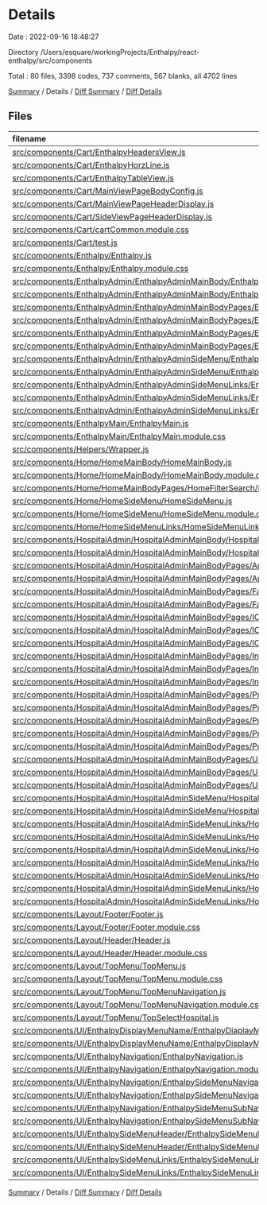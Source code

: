 # Details

Date : 2022-09-16 18:48:27

Directory /Users/esquare/workingProjects/Enthalpy/react-enthalpy/src/components

Total : 80 files,  3398 codes, 737 comments, 567 blanks, all 4702 lines

[Summary](results.md) / Details / [Diff Summary](diff.md) / [Diff Details](diff-details.md)

## Files
| filename | language | code | comment | blank | total |
| :--- | :--- | ---: | ---: | ---: | ---: |
| [src/components/Cart/EnthalpyHeadersView.js](/src/components/Cart/EnthalpyHeadersView.js) | JavaScript | 18 | 1 | 4 | 23 |
| [src/components/Cart/EnthalpyHorzLine.js](/src/components/Cart/EnthalpyHorzLine.js) | JavaScript | 15 | 0 | 3 | 18 |
| [src/components/Cart/EnthalpyTableView.js](/src/components/Cart/EnthalpyTableView.js) | JavaScript | 7 | 0 | 2 | 9 |
| [src/components/Cart/MainViewPageBodyConfig.js](/src/components/Cart/MainViewPageBodyConfig.js) | JavaScript | 15 | 0 | 4 | 19 |
| [src/components/Cart/MainViewPageHeaderDisplay.js](/src/components/Cart/MainViewPageHeaderDisplay.js) | JavaScript | 20 | 1 | 3 | 24 |
| [src/components/Cart/SideViewPageHeaderDisplay.js](/src/components/Cart/SideViewPageHeaderDisplay.js) | JavaScript | 18 | 0 | 3 | 21 |
| [src/components/Cart/cartCommon.module.css](/src/components/Cart/cartCommon.module.css) | CSS | 18 | 0 | 6 | 24 |
| [src/components/Cart/test.js](/src/components/Cart/test.js) | JavaScript | 0 | 0 | 1 | 1 |
| [src/components/Enthalpy/Enthalpy.js](/src/components/Enthalpy/Enthalpy.js) | JavaScript | 33 | 8 | 6 | 47 |
| [src/components/Enthalpy/Enthalpy.module.css](/src/components/Enthalpy/Enthalpy.module.css) | CSS | 14 | 13 | 4 | 31 |
| [src/components/EnthalpyAdmin/EnthalpyAdminMainBody/EnthalpyAdminMainBody.js](/src/components/EnthalpyAdmin/EnthalpyAdminMainBody/EnthalpyAdminMainBody.js) | JavaScript | 25 | 0 | 6 | 31 |
| [src/components/EnthalpyAdmin/EnthalpyAdminMainBody/EnthalpyAdminMainBody.module.css](/src/components/EnthalpyAdmin/EnthalpyAdminMainBody/EnthalpyAdminMainBody.module.css) | CSS | 0 | 0 | 1 | 1 |
| [src/components/EnthalpyAdmin/EnthalpyAdminMainBodyPages/EnthalpyHospital/EnthalpyHospitalAddPage.js](/src/components/EnthalpyAdmin/EnthalpyAdminMainBodyPages/EnthalpyHospital/EnthalpyHospitalAddPage.js) | JavaScript | 147 | 35 | 17 | 199 |
| [src/components/EnthalpyAdmin/EnthalpyAdminMainBodyPages/EnthalpyHospital/EnthalpyHospitalUpdatePage.js](/src/components/EnthalpyAdmin/EnthalpyAdminMainBodyPages/EnthalpyHospital/EnthalpyHospitalUpdatePage.js) | JavaScript | 7 | 0 | 2 | 9 |
| [src/components/EnthalpyAdmin/EnthalpyAdminMainBodyPages/EnthalpyHospitalPMS/EnthalpyHospitalPMSUpdatePage.js](/src/components/EnthalpyAdmin/EnthalpyAdminMainBodyPages/EnthalpyHospitalPMS/EnthalpyHospitalPMSUpdatePage.js) | JavaScript | 7 | 0 | 2 | 9 |
| [src/components/EnthalpyAdmin/EnthalpyAdminMainBodyPages/EnthalpyPrePopulatedHospital/EnthalpyHospitalPrePopulatedPage.js](/src/components/EnthalpyAdmin/EnthalpyAdminMainBodyPages/EnthalpyPrePopulatedHospital/EnthalpyHospitalPrePopulatedPage.js) | JavaScript | 7 | 0 | 2 | 9 |
| [src/components/EnthalpyAdmin/EnthalpyAdminSideMenu/EnthalpyAdminSideMenu.js](/src/components/EnthalpyAdmin/EnthalpyAdminSideMenu/EnthalpyAdminSideMenu.js) | JavaScript | 20 | 1 | 9 | 30 |
| [src/components/EnthalpyAdmin/EnthalpyAdminSideMenu/EnthalpyAdminSideMenu.module.css](/src/components/EnthalpyAdmin/EnthalpyAdminSideMenu/EnthalpyAdminSideMenu.module.css) | CSS | 8 | 42 | 10 | 60 |
| [src/components/EnthalpyAdmin/EnthalpyAdminSideMenuLinks/EnthalpyAdminSideMenuHospital.js](/src/components/EnthalpyAdmin/EnthalpyAdminSideMenuLinks/EnthalpyAdminSideMenuHospital.js) | JavaScript | 36 | 0 | 7 | 43 |
| [src/components/EnthalpyAdmin/EnthalpyAdminSideMenuLinks/EnthalpyAdminSideMenuPrePopulated.js](/src/components/EnthalpyAdmin/EnthalpyAdminSideMenuLinks/EnthalpyAdminSideMenuPrePopulated.js) | JavaScript | 33 | 0 | 5 | 38 |
| [src/components/EnthalpyAdmin/EnthalpyAdminSideMenuLinks/EnthalpyAdminSideMenuUpdatePMS.js](/src/components/EnthalpyAdmin/EnthalpyAdminSideMenuLinks/EnthalpyAdminSideMenuUpdatePMS.js) | JavaScript | 33 | 0 | 6 | 39 |
| [src/components/EnthalpyMain/EnthalpyMain.js](/src/components/EnthalpyMain/EnthalpyMain.js) | JavaScript | 56 | 0 | 9 | 65 |
| [src/components/EnthalpyMain/EnthalpyMain.module.css](/src/components/EnthalpyMain/EnthalpyMain.module.css) | CSS | 3 | 0 | 1 | 4 |
| [src/components/Helpers/Wrapper.js](/src/components/Helpers/Wrapper.js) | JavaScript | 4 | 0 | 1 | 5 |
| [src/components/Home/HomeMainBody/HomeMainBody.js](/src/components/Home/HomeMainBody/HomeMainBody.js) | JavaScript | 28 | 17 | 6 | 51 |
| [src/components/Home/HomeMainBody/HomeMainBody.module.css](/src/components/Home/HomeMainBody/HomeMainBody.module.css) | CSS | 8 | 0 | 1 | 9 |
| [src/components/Home/HomeMainBodyPages/HomeFilterSearch/HomeMainBodySearchFilterPage.js](/src/components/Home/HomeMainBodyPages/HomeFilterSearch/HomeMainBodySearchFilterPage.js) | JavaScript | 96 | 1 | 9 | 106 |
| [src/components/Home/HomeSideMenu/HomeSideMenu.js](/src/components/Home/HomeSideMenu/HomeSideMenu.js) | JavaScript | 21 | 6 | 8 | 35 |
| [src/components/Home/HomeSideMenu/HomeSideMenu.module.css](/src/components/Home/HomeSideMenu/HomeSideMenu.module.css) | CSS | 20 | 21 | 10 | 51 |
| [src/components/Home/HomeSideMenuLinks/HomeSideMenuLinksFilter.js](/src/components/Home/HomeSideMenuLinks/HomeSideMenuLinksFilter.js) | JavaScript | 37 | 1 | 8 | 46 |
| [src/components/HospitalAdmin/HospitalAdminMainBody/HospitalAdminMainBody.js](/src/components/HospitalAdmin/HospitalAdminMainBody/HospitalAdminMainBody.js) | JavaScript | 108 | 42 | 33 | 183 |
| [src/components/HospitalAdmin/HospitalAdminMainBody/HospitalAdminMainBody.module.css](/src/components/HospitalAdmin/HospitalAdminMainBody/HospitalAdminMainBody.module.css) | CSS | 0 | 0 | 1 | 1 |
| [src/components/HospitalAdmin/HospitalAdminMainBodyPages/Appointments/AddAppointments/HospitalAdminMainBodyAddAppointments.js](/src/components/HospitalAdmin/HospitalAdminMainBodyPages/Appointments/AddAppointments/HospitalAdminMainBodyAddAppointments.js) | JavaScript | 115 | 6 | 14 | 135 |
| [src/components/HospitalAdmin/HospitalAdminMainBodyPages/Appointments/ManageInterventionsAppointment/HospitalAdminMainBodyManageInterventionsAppointments.js](/src/components/HospitalAdmin/HospitalAdminMainBodyPages/Appointments/ManageInterventionsAppointment/HospitalAdminMainBodyManageInterventionsAppointments.js) | JavaScript | 72 | 40 | 13 | 125 |
| [src/components/HospitalAdmin/HospitalAdminMainBodyPages/Facilities/AddFacilities/HosipitalAdminMainBodyAddFacilities.js](/src/components/HospitalAdmin/HospitalAdminMainBodyPages/Facilities/AddFacilities/HosipitalAdminMainBodyAddFacilities.js) | JavaScript | 258 | 1 | 23 | 282 |
| [src/components/HospitalAdmin/HospitalAdminMainBodyPages/Facilities/ManageFacilities/HosipitalAdminMainBodyManageFacilities.js](/src/components/HospitalAdmin/HospitalAdminMainBodyPages/Facilities/ManageFacilities/HosipitalAdminMainBodyManageFacilities.js) | JavaScript | 72 | 40 | 13 | 125 |
| [src/components/HospitalAdmin/HospitalAdminMainBodyPages/ICDCodes/AddICDCodes/HospitalAdminMainBodyAddICDCodes.js](/src/components/HospitalAdmin/HospitalAdminMainBodyPages/ICDCodes/AddICDCodes/HospitalAdminMainBodyAddICDCodes.js) | JavaScript | 134 | 41 | 19 | 194 |
| [src/components/HospitalAdmin/HospitalAdminMainBodyPages/ICDCodes/ICDManageInterventions/HospitalAdminMainBodyManageICDInterventions.js](/src/components/HospitalAdmin/HospitalAdminMainBodyPages/ICDCodes/ICDManageInterventions/HospitalAdminMainBodyManageICDInterventions.js) | JavaScript | 75 | 30 | 11 | 116 |
| [src/components/HospitalAdmin/HospitalAdminMainBodyPages/ICDCodes/ICDManageNonInterventions/HospitalAdminMainBodyManageICDNonInterventions.js](/src/components/HospitalAdmin/HospitalAdminMainBodyPages/ICDCodes/ICDManageNonInterventions/HospitalAdminMainBodyManageICDNonInterventions.js) | JavaScript | 75 | 30 | 11 | 116 |
| [src/components/HospitalAdmin/HospitalAdminMainBodyPages/Insurance/AddInsurance/HospitalAdminMainBodyAddInsurance.js](/src/components/HospitalAdmin/HospitalAdminMainBodyPages/Insurance/AddInsurance/HospitalAdminMainBodyAddInsurance.js) | JavaScript | 103 | 1 | 12 | 116 |
| [src/components/HospitalAdmin/HospitalAdminMainBodyPages/Insurance/DeleteInsurance/HospitalAdminMainBodyDeleteInsurance.js](/src/components/HospitalAdmin/HospitalAdminMainBodyPages/Insurance/DeleteInsurance/HospitalAdminMainBodyDeleteInsurance.js) | JavaScript | 75 | 30 | 11 | 116 |
| [src/components/HospitalAdmin/HospitalAdminMainBodyPages/Insurance/UpdateInsurance/HospitalAdminMainBodyUpdateInsurance.js](/src/components/HospitalAdmin/HospitalAdminMainBodyPages/Insurance/UpdateInsurance/HospitalAdminMainBodyUpdateInsurance.js) | JavaScript | 75 | 30 | 11 | 116 |
| [src/components/HospitalAdmin/HospitalAdminMainBodyPages/Practitioners/AddPractitioners/HospitalAdminMainBodyAddPractitioners.js](/src/components/HospitalAdmin/HospitalAdminMainBodyPages/Practitioners/AddPractitioners/HospitalAdminMainBodyAddPractitioners.js) | JavaScript | 128 | 6 | 12 | 146 |
| [src/components/HospitalAdmin/HospitalAdminMainBodyPages/Practitioners/ManagePractitioners/HospitalAdminMainBodyManagePractitioners.js](/src/components/HospitalAdmin/HospitalAdminMainBodyPages/Practitioners/ManagePractitioners/HospitalAdminMainBodyManagePractitioners.js) | JavaScript | 7 | 0 | 2 | 9 |
| [src/components/HospitalAdmin/HospitalAdminMainBodyPages/Practitioners/PractitionersAcceptedInsurances/HospitalAdminMainBodyAcceptedInsurancePractitioners.js](/src/components/HospitalAdmin/HospitalAdminMainBodyPages/Practitioners/PractitionersAcceptedInsurances/HospitalAdminMainBodyAcceptedInsurancePractitioners.js) | JavaScript | 7 | 0 | 2 | 9 |
| [src/components/HospitalAdmin/HospitalAdminMainBodyPages/Practitioners/PractitionersAssociatedAppointments/HospitalAdminMainBodyAssociatedAppointmentsPractitioners.js](/src/components/HospitalAdmin/HospitalAdminMainBodyPages/Practitioners/PractitionersAssociatedAppointments/HospitalAdminMainBodyAssociatedAppointmentsPractitioners.js) | JavaScript | 7 | 0 | 2 | 9 |
| [src/components/HospitalAdmin/HospitalAdminMainBodyPages/Practitioners/PractitionersSupportedReferrals/HospitalAdminMainBodySupportedReferralsPractitioners.js](/src/components/HospitalAdmin/HospitalAdminMainBodyPages/Practitioners/PractitionersSupportedReferrals/HospitalAdminMainBodySupportedReferralsPractitioners.js) | JavaScript | 7 | 0 | 2 | 9 |
| [src/components/HospitalAdmin/HospitalAdminMainBodyPages/User/AddUser/HospitalAdminMainBodyAddUser.js](/src/components/HospitalAdmin/HospitalAdminMainBodyPages/User/AddUser/HospitalAdminMainBodyAddUser.js) | JavaScript | 109 | 1 | 13 | 123 |
| [src/components/HospitalAdmin/HospitalAdminMainBodyPages/User/DeleteUser/HospitalAdminMainBodyDeleteUser.js](/src/components/HospitalAdmin/HospitalAdminMainBodyPages/User/DeleteUser/HospitalAdminMainBodyDeleteUser.js) | JavaScript | 72 | 40 | 12 | 124 |
| [src/components/HospitalAdmin/HospitalAdminMainBodyPages/User/UpdateUser/HospitalAdminMainBodyUpdateUser.js](/src/components/HospitalAdmin/HospitalAdminMainBodyPages/User/UpdateUser/HospitalAdminMainBodyUpdateUser.js) | JavaScript | 72 | 40 | 12 | 124 |
| [src/components/HospitalAdmin/HospitalAdminSideMenu/HospitalAdminSideMenu.js](/src/components/HospitalAdmin/HospitalAdminSideMenu/HospitalAdminSideMenu.js) | JavaScript | 37 | 5 | 4 | 46 |
| [src/components/HospitalAdmin/HospitalAdminSideMenu/HospitalAdminSideMenu.module.css](/src/components/HospitalAdmin/HospitalAdminSideMenu/HospitalAdminSideMenu.module.css) | CSS | 28 | 29 | 6 | 63 |
| [src/components/HospitalAdmin/HospitalAdminSideMenuLinks/HospitalAdminSideMenuAppointments.js](/src/components/HospitalAdmin/HospitalAdminSideMenuLinks/HospitalAdminSideMenuAppointments.js) | JavaScript | 36 | 22 | 5 | 63 |
| [src/components/HospitalAdmin/HospitalAdminSideMenuLinks/HospitalAdminSideMenuFacilities.js](/src/components/HospitalAdmin/HospitalAdminSideMenuLinks/HospitalAdminSideMenuFacilities.js) | JavaScript | 36 | 0 | 5 | 41 |
| [src/components/HospitalAdmin/HospitalAdminSideMenuLinks/HospitalAdminSideMenuICDCodes.js](/src/components/HospitalAdmin/HospitalAdminSideMenuLinks/HospitalAdminSideMenuICDCodes.js) | JavaScript | 39 | 0 | 5 | 44 |
| [src/components/HospitalAdmin/HospitalAdminSideMenuLinks/HospitalAdminSideMenuInsurance.js](/src/components/HospitalAdmin/HospitalAdminSideMenuLinks/HospitalAdminSideMenuInsurance.js) | JavaScript | 39 | 21 | 6 | 66 |
| [src/components/HospitalAdmin/HospitalAdminSideMenuLinks/HospitalAdminSideMenuPractitioners.js](/src/components/HospitalAdmin/HospitalAdminSideMenuLinks/HospitalAdminSideMenuPractitioners.js) | JavaScript | 46 | 21 | 6 | 73 |
| [src/components/HospitalAdmin/HospitalAdminSideMenuLinks/HospitalAdminSideMenuReffPractitioners.js](/src/components/HospitalAdmin/HospitalAdminSideMenuLinks/HospitalAdminSideMenuReffPractitioners.js) | JavaScript | 37 | 21 | 6 | 64 |
| [src/components/HospitalAdmin/HospitalAdminSideMenuLinks/HospitalAdminSideMenuUser.js](/src/components/HospitalAdmin/HospitalAdminSideMenuLinks/HospitalAdminSideMenuUser.js) | JavaScript | 39 | 1 | 6 | 46 |
| [src/components/Layout/Footer/Footer.js](/src/components/Layout/Footer/Footer.js) | JavaScript | 27 | 0 | 4 | 31 |
| [src/components/Layout/Footer/Footer.module.css](/src/components/Layout/Footer/Footer.module.css) | CSS | 9 | 1 | 2 | 12 |
| [src/components/Layout/Header/Header.js](/src/components/Layout/Header/Header.js) | JavaScript | 73 | 2 | 8 | 83 |
| [src/components/Layout/Header/Header.module.css](/src/components/Layout/Header/Header.module.css) | CSS | 27 | 15 | 7 | 49 |
| [src/components/Layout/TopMenu/TopMenu.js](/src/components/Layout/TopMenu/TopMenu.js) | JavaScript | 28 | 0 | 7 | 35 |
| [src/components/Layout/TopMenu/TopMenu.module.css](/src/components/Layout/TopMenu/TopMenu.module.css) | CSS | 7 | 1 | 3 | 11 |
| [src/components/Layout/TopMenu/TopMenuNavigation.js](/src/components/Layout/TopMenu/TopMenuNavigation.js) | JavaScript | 32 | 0 | 6 | 38 |
| [src/components/Layout/TopMenu/TopMenuNavigation.module.css](/src/components/Layout/TopMenu/TopMenuNavigation.module.css) | CSS | 8 | 0 | 2 | 10 |
| [src/components/Layout/TopMenu/TopSelectHospital.js](/src/components/Layout/TopMenu/TopSelectHospital.js) | JavaScript | 71 | 2 | 7 | 80 |
| [src/components/UI/EnthalpyDisplayMenuName/EnthalpyDiaplayMenuName.js](/src/components/UI/EnthalpyDisplayMenuName/EnthalpyDiaplayMenuName.js) | JavaScript | 40 | 0 | 7 | 47 |
| [src/components/UI/EnthalpyDisplayMenuName/EnthalpyDisplayMenuName.modules.css](/src/components/UI/EnthalpyDisplayMenuName/EnthalpyDisplayMenuName.modules.css) | CSS | 0 | 0 | 1 | 1 |
| [src/components/UI/EnthalpyNavigation/EnthalpyNavigation.js](/src/components/UI/EnthalpyNavigation/EnthalpyNavigation.js) | JavaScript | 18 | 0 | 3 | 21 |
| [src/components/UI/EnthalpyNavigation/EnthalpyNavigation.module.css](/src/components/UI/EnthalpyNavigation/EnthalpyNavigation.module.css) | CSS | 30 | 27 | 15 | 72 |
| [src/components/UI/EnthalpyNavigation/EnthalpySideMenuNavigation.module.css](/src/components/UI/EnthalpyNavigation/EnthalpySideMenuNavigation.module.css) | CSS | 28 | 0 | 10 | 38 |
| [src/components/UI/EnthalpyNavigation/EnthalpySideMenuNavigationHeader.js](/src/components/UI/EnthalpyNavigation/EnthalpySideMenuNavigationHeader.js) | JavaScript | 23 | 9 | 4 | 36 |
| [src/components/UI/EnthalpyNavigation/EnthalpySideMenuSubNavigation.js](/src/components/UI/EnthalpyNavigation/EnthalpySideMenuSubNavigation.js) | JavaScript | 21 | 0 | 2 | 23 |
| [src/components/UI/EnthalpyNavigation/EnthalpySideMenuSubNavigation.module.css](/src/components/UI/EnthalpyNavigation/EnthalpySideMenuSubNavigation.module.css) | CSS | 19 | 5 | 3 | 27 |
| [src/components/UI/EnthalpySideMenuHeader/EnthalpySideMenuHeader.js](/src/components/UI/EnthalpySideMenuHeader/EnthalpySideMenuHeader.js) | JavaScript | 241 | 29 | 35 | 305 |
| [src/components/UI/EnthalpySideMenuHeader/EnthalpySideMenuHeader.module.css](/src/components/UI/EnthalpySideMenuHeader/EnthalpySideMenuHeader.module.css) | CSS | 5 | 0 | 1 | 6 |
| [src/components/UI/EnthalpySideMenuLinks/EnthalpySideMenuLinks.js](/src/components/UI/EnthalpySideMenuLinks/EnthalpySideMenuLinks.js) | JavaScript | 24 | 1 | 5 | 30 |
| [src/components/UI/EnthalpySideMenuLinks/EnthalpySideMenuLinks.module.css](/src/components/UI/EnthalpySideMenuLinks/EnthalpySideMenuLinks.module.css) | CSS | 5 | 0 | 1 | 6 |

[Summary](results.md) / Details / [Diff Summary](diff.md) / [Diff Details](diff-details.md)